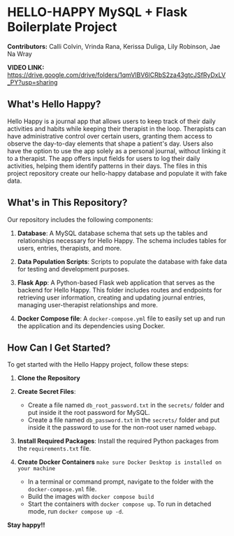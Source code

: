 # HELLO-HAPPY MySQL + Flask Boilerplate Project

**Contributors:** Calli Colvin, Vrinda Rana, Kerissa Duliga, Lily Robinson, Jae Na Wray

**VIDEO LINK:** https://drive.google.com/drive/folders/1qmVlBV6lCRbS2za43gtcJSfRyDxLV_PY?usp=sharing 
## What's Hello Happy?

Hello Happy is a journal app that allows users to keep track of their daily activities and habits while keeping their therapist in the loop. Therapists can have administrative control over certain users, granting them access to observe the day-to-day elements that shape a patient's day. Users also have the option to use the app solely as a personal journal, without linking it to a therapist. The app offers input fields for users to log their daily activities, helping them identify patterns in their days. The files in this project repository create our hello-happy database and populate it with fake data.

## What's in This Repository?

Our repository includes the following components:

1. **Database**: A MySQL database schema that sets up the tables and relationships necessary for Hello Happy. The schema includes tables for users, entries, therapists, and more.

2. **Data Population Scripts**: Scripts to populate the database with fake data for testing and development purposes.

3. **Flask App**: A Python-based Flask web application that serves as the backend for Hello Happy. This folder includes routes and endpoints for retrieving user information, creating and updating journal entries, managing user-therapist relationships and  more.

4. **Docker Compose file**: A `docker-compose.yml` file to easily set up and run the application and its dependencies using Docker.

## How Can I Get Started?

To get started with the Hello Happy project, follow these steps:

1. **Clone the Repository**

2. **Create Secret Files**:
    - Create a file named `db_root_password.txt` in the `secrets/` folder and put inside it the root password for MySQL.
    - Create a file named `db_password.txt` in the `secrets/` folder and put inside it the password to use for the non-root user named `webapp`.

3. **Install Required Packages**: Install the required Python packages from the `requirements.txt` file.

4. **Create Docker Containers** 
`make sure Docker Desktop is installed on your machine`
    - In a terminal or command prompt, navigate to the folder with the `docker-compose.yml` file.  
    - Build the images with `docker compose build`
    - Start the containers with `docker compose up`.  To run in detached mode, run `docker compose up -d`.  

**Stay happy!!**


